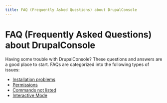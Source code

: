 ```yaml
---
title: FAQ (Frequently Asked Questions) about DrupalConsole
---
```

# FAQ (Frequently Asked Questions) about DrupalConsole

Having some trouble with DrupalConsole? These questions and answers are a good place to start. 
FAQs are categorized into the following types of issues:

* [Installation problems](./installation-problems)
* [Permissions](./permissions)
* [Commands not listed](./commands-not-listed)
* [Interactive Mode](./interactive-mode)
